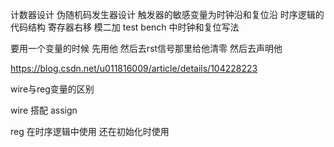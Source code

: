 <!--
 * @Author: TheWindISeek FAIZ030612@163.com
 * @Date: 2023-05-09 16:56:52
 * @LastEditors: TheWindISeek FAIZ030612@163.com
 * @LastEditTime: 2023-05-09 18:16:34
 * @FilePath: \VerilogProject\verilog.md
-->
计数器设计
伪随机码发生器设计
触发器的敏感变量为时钟沿和复位沿
时序逻辑的代码结构
寄存器右移
模二加
test bench 中时钟和复位写法


要用一个变量的时候
先用他
然后去rst信号那里给他清零
然后去声明他

https://blog.csdn.net/u011816009/article/details/104228223

wire与reg变量的区别

wire 搭配 assign

reg 在时序逻辑中使用
还在初始化时使用